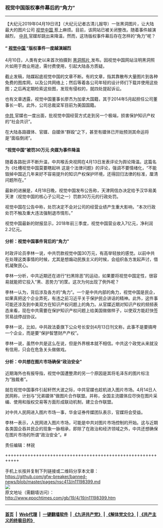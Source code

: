 ### 视觉中国版权事件幕后的“角力”
------------------------

<p>
 【大纪元2019年04月19日讯】（大纪元记者古清儿报导）一张黑洞图片，让大陆最大的图片公司
 <a href="http://www.epochtimes.com/gb/tag/%E8%A7%86%E8%A7%89%E4%B8%AD%E5%9B%BD.html">
  视觉中国
 </a>
 惹上麻烦。目前，该网站已被关闭整改。随着事件越演越烈，
 <a href="http://www.epochtimes.com/gb/tag/%E4%B8%AD%E5%85%B1.html">
  中共
 </a>
 官媒却跳出来降温，然而，这场版权事件幕后存在怎样的“角力”呢？
</p>
<h4>
 “
 <a href="http://www.epochtimes.com/gb/tag/%E8%A7%86%E8%A7%89%E4%B8%AD%E5%9B%BD.html">
  视觉中国
 </a>
 ”版权事件一度越演越烈
</h4>
<p>
 4月10日，人类有史以来首次拍摄到
 <a href="http://www.epochtimes.com/gb/tag/%E9%BB%91%E6%B4%9E%E7%85%A7%E7%89%87.html">
  黑洞照片
 </a>
 发布。因视觉中国网站注明黑洞照片如用于商业用途，需付费使用，引起大陆各方质疑。
</p>
<p>
 截止发稿，陆媒起底视觉中国的文章不断。有的文章，指其靠散布大量图片到各种免费的图库网，以及公共网络上；然后等着各公司年轻的设计师们下载并使用这些图；之后再定期检索这些图，发现有侵权的，就四处提起诉讼。
</p>
<p>
 也有文章透露，视觉中国董事长廖杰为加拿大国籍，其于2014年5月起担任公司董事长一职。此外，公司总裁梁军目前为美国国籍。
</p>
<p>
 <a href="http://www.epochtimes.com/gb/tag/%E4%B8%AD%E5%85%B1.html">
  中共
 </a>
 官媒也一度出面，批视觉中国经营方式走到另一个极端，损害保护知识产权的“社会共识”。
</p>
<p>
 在大陆各路媒体、官媒、自媒体“群殴”之下，甚至有媒体已开始预测其命运将是“面临倒闭”。
</p>
<h4>
 “视觉中国”被罚30万元 央媒为事件降温
</h4>
<p>
 随着各路批评不断升温，中共喉舌央视网在4月13日发表评论为舆论降温。这篇名为《吐槽视觉中国莫要瞎起哄 这是个法律问题》的评论，强调不要情绪化，“不能毁掉中国近几年来好不容易提升的知识产权保护环境，还得回归法律的标准，厘清问题所在。”
</p>
<p>
 最新的进展是，4月18日晚，视觉中国发布公告称，天津网信办决定给予汉华易美天津（视觉中国的核心子公司之一）罚款30万元的行政处罚。
</p>
<p>
 视觉中国在公告中称，处罚决定不会对公司的经营业绩产生重大影响，“本次行政处罚不触及重大违法强制退市情形。”
</p>
<p>
 视觉中国最新的财报显示，2018年前三季度，视觉中国营业收入7亿元，净利润2.2亿元。
</p>
<h4>
 分析：视觉中国事件背后的“角力”
</h4>
<p>
 时政评论员李林一说，中共罚款视觉中国30万元，有高举轻放的感觉。以前中共在处理这类事情的时候，尤其是想煽动民族主义的时候，会组织各方发起声讨，借机凝聚民心。
</p>
<p>
 李林一分析，中共近期还在进行“扫黑除恶”的运动，如果要将视觉中国定性，很容易就能把它投入“黑、恶势力”的筐。这次为何出现了例外呢？
</p>
<p>
 李林一认为，背后涉及各方的“角力”。一个是中共内部的角力，视觉中国是民企，如果真把这个企业弄死，有违之前习近平关于保护民企讲话的精神。此外，这件事可能还涉及到中美双方在知识产权问题上的角力。从官媒近期对知识产权的频频表态来看，现在中共需要在保护知识产权问题上给美国做做样子，以使双方能赶快签贸易战停战协议。
</p>
<p>
 李林一说，比如，中共政法委旗下公众号长安剑4月13日刊文称，此事不是要搞垮一个企业，而是要“保护智慧财产产权”。
</p>
<p>
 李林一说，虽然中共是这么在说，但是外界根本就不相信。中共这个政党从来就没有信用，只会在危急关头做做戏。
</p>
<h4>
 分析：中共想在图片市场确保“政治安全”
</h4>
<p>
 近期海外也有报导指，视觉中国遭整肃的另一个原因是其将毛泽东的图片标注为“独裁者”。
</p>
<p>
 就在视觉中国事件引起轩然大波之际，中共官媒也趁机进入图片市场。4月14日人民网称，计划与“兄弟媒体”做图片合作联盟。并称，全国主流媒体应尽快在图片采编、使用和版权交易等方面形成联动机制，建立合作联盟。
</p>
<p>
 对中共人民网进入图片市场一事，华金证券传媒团队表示，官媒将会受益。
</p>
<p>
 李林一表示，人民网进入图片市场，可能是中共对图片市场控制的开始。这与近期各类国企吞并民企的现象一脉相承，即除了在政治和经济领域之外，中共还想确保在图片市场的所谓“政治安全”。#
</p>
<p>
 责任编辑：林锐
</p>

+++++++++++++++++++++++++++++++++++++++++++++++++++++++++++<br/><br/>
手机上长按并复制下列链接或二维码分享本文章：<br/>
https://github.com/gfw-breaker/banned-news/blob/master/pages/nsc413/n11198399.md <br/>
<a href='https://github.com/gfw-breaker/banned-news/blob/master/pages/nsc413/n11198399.md'><img src='https://github.com/gfw-breaker/banned-news/blob/master/pages/nsc413/n11198399.md.png'/></a> <br/>
原文地址（需翻墙访问）：http://www.epochtimes.com/gb/19/4/19/n11198399.htm


------------------------
#### [首页](https://github.com/gfw-breaker/banned-news/blob/master/README.md) &nbsp;|&nbsp; [Web代理](https://github.com/labour-camp/helloworld) &nbsp;|&nbsp; [一键翻墙软件](https://github.com/gfw-breaker/nogfw/blob/master/README.md) &nbsp;| [《九评共产党》](https://github.com/gfw-breaker/9ping.md/blob/master/README.md#九评之一评共产党是什么) | [《解体党文化》](https://github.com/gfw-breaker/jtdwh.md/blob/master/README.md) | [《共产主义的终极目的》](https://github.com/gfw-breaker/gczydzjmd.md/blob/master/README.md)

